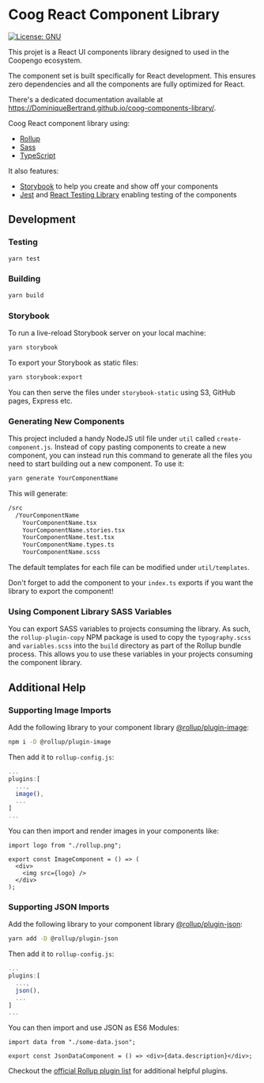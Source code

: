 # Coog React Component Library

[![License: GNU](https://img.shields.io/badge/License-GNU-green.svg)](https://opensource.org/licenses/GNU)

This projet is a React UI components library designed to used in the Coopengo ecosystem.

The component set is built specifically for React development. This ensures zero dependencies and all the components are fully optimized for React.

There's a dedicated documentation available at https://DominiqueBertrand.github.io/coog-components-library/.

Coog React component library using:

- [Rollup](https://github.com/rollup/rollup)
- [Sass](https://sass-lang.com/)
- [TypeScript](https://www.typescriptlang.org/)

It also features:

- [Storybook](https://storybook.js.org/) to help you create and show off your components
- [Jest](https://jestjs.io/) and [React Testing Library](https://github.com/testing-library/react-testing-library) enabling testing of the components

## Development

### Testing

```bash
yarn test
```

### Building

```bash
yarn build
```

### Storybook

To run a live-reload Storybook server on your local machine:

```bash
yarn storybook
```

To export your Storybook as static files:

```bash
yarn storybook:export
```

You can then serve the files under `storybook-static` using S3, GitHub pages, Express etc.

### Generating New Components

This project included a handy NodeJS util file under `util` called `create-component.js`. Instead of copy pasting components to create a new component, you can instead run this command to generate all the files you need to start building out a new component. To use it:

```bash
yarn generate YourComponentName
```

This will generate:

```txt
/src
  /YourComponentName
    YourComponentName.tsx
    YourComponentName.stories.tsx
    YourComponentName.test.tsx
    YourComponentName.types.ts
    YourComponentName.scss
```

The default templates for each file can be modified under `util/templates`.

Don't forget to add the component to your `index.ts` exports if you want the library to export the component!

### Using Component Library SASS Variables

You can export SASS variables to projects consuming the library. As such, the `rollup-plugin-copy` NPM package is used to copy the `typography.scss` and `variables.scss` into the `build` directory as part of the Rollup bundle process. This allows you to use these variables in your projects consuming the component library.

## Additional Help

### Supporting Image Imports

Add the following library to your component library [@rollup/plugin-image](https://github.com/rollup/plugins/tree/master/packages/image):

```bash
npm i -D @rollup/plugin-image
```

Then add it to `rollup-config.js`:

```js
...
plugins:[
  ...,
  image(),
  ...
]
...
```

You can then import and render images in your components like:

```tsx
import logo from "./rollup.png";

export const ImageComponent = () => (
  <div>
    <img src={logo} />
  </div>
);
```

### Supporting JSON Imports

Add the following library to your component library [@rollup/plugin-json](https://github.com/rollup/plugins/tree/master/packages/json):

```bash
yarn add -D @rollup/plugin-json
```

Then add it to `rollup-config.js`:

```js
...
plugins:[
  ...,
  json(),
  ...
]
...
```

You can then import and use JSON as ES6 Modules:

```tsx
import data from "./some-data.json";

export const JsonDataComponent = () => <div>{data.description}</div>;
```

Checkout the [official Rollup plugin list](https://github.com/rollup/plugins) for additional helpful plugins.
